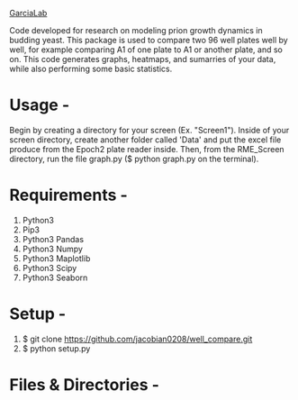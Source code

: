 [GarciaLab](https://www.garcialab.org)

Code developed for research on modeling prion growth dynamics in budding yeast.
This package is used to compare two 96 well plates well by well, for example
comparing A1 of one plate to A1 or another plate, and so on. This code generates
graphs, heatmaps, and sumarries of your data, while also performing some basic
statistics.

# Usage -
Begin by creating a directory for your screen (Ex. "Screen1"). Inside of 
your screen directory, create another folder called 'Data' and put the 
excel file produce from the Epoch2 plate reader inside. Then, from the 
RME_Screen directory, run the file graph.py ($ python graph.py on the 
terminal).
    
# Requirements -
1. Python3
2. Pip3
3. Python3 Pandas
4. Python3 Numpy
5. Python3 Maplotlib
6. Python3 Scipy
7. Python3 Seaborn

# Setup -
1. $ git clone https://github.com/jacobian0208/well_compare.git
2. $ python setup.py

# Files & Directories -

